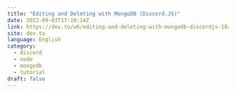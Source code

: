 ```yaml
---
title: "Editing and Deleting with MongoDB (Discord.JS)"
date: 2022-09-03T17:10:14Z
link: https://dev.to/w6/editing-and-deleting-with-mongodb-discordjs-18af?utm_medium=RSS&utm_source=news.12bit.vn
site: dev.to
language: English
category:
  - discord
  - node
  - mongodb
  - tutorial
draft: false
---
```

